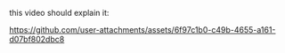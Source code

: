 this video should explain it:


https://github.com/user-attachments/assets/6f97c1b0-c49b-4655-a161-d07bf802dbc8
